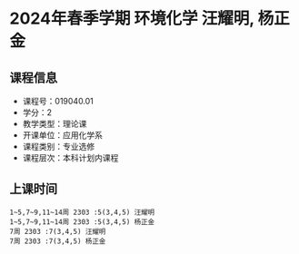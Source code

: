# 2024年春季学期 环境化学 汪耀明, 杨正金






## 课程信息

- 课程号：019040.01
- 学分：2
- 教学类型：理论课
- 开课单位：应用化学系
- 课程类别：专业选修
- 课程层次：本科计划内课程

## 上课时间

```
1~5,7~9,11~14周 2303 :5(3,4,5) 汪耀明
1~5,7~9,11~14周 2303 :5(3,4,5) 杨正金
7周 2303 :7(3,4,5) 汪耀明
7周 2303 :7(3,4,5) 杨正金
```


